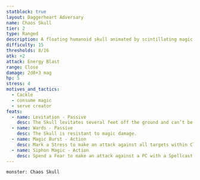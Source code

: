 ```yaml
---
statblock: true
layout: Daggerheart Adversary
name: Chaos Skull
tier: 2
type: Ranged
description: A floating humanoid skull animated by scintillating magic.
difficulty: 15
thresholds: 8/16
atk: +2
attack: Energy Blast
range: Close
damage: 2d8+3 mag
hp: 5
stress: 4
motives_and_tactics:
  - Cackle
  - consume magic
  - serve creator
feats:
  - name: Levitation - Passive
    desc: The Skull levitates several feet off the ground and can’t be Restrained.
  - name: Wards - Passive
    desc: The Skull is resistant to magic damage.
  - name: Magic Burst - Action
    desc: Mark a Stress to make an attack against all targets within Close range. Targets the Skull succeeds against take 2d6+4 magic damage.
  - name: Siphon Magic - Action
    desc: Spend a Fear to make an attack against a PC with a Spellcast trait within Very Close range. On a success, the target marks 1d4 Stress and the Skull clears that many Stress. Additionally, on a success, the Skull can immediately be spotlighted again.
---
```


```statblock
monster: Chaos Skull
```